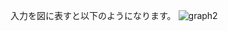 入力を図に表すと以下のようになります。
![graph2](https://www.dropbox.com/scl/fi/qqxzagbmranbgty0rmxjb/graph2.jpg?rlkey=rwzwjaa4hvqru8asv0wz85rsu&st=1ellfz7e&raw=1)